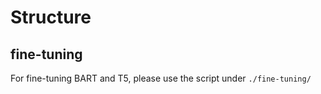 # Structure
## fine-tuning
For fine-tuning BART and T5, please use the script under `./fine-tuning/`